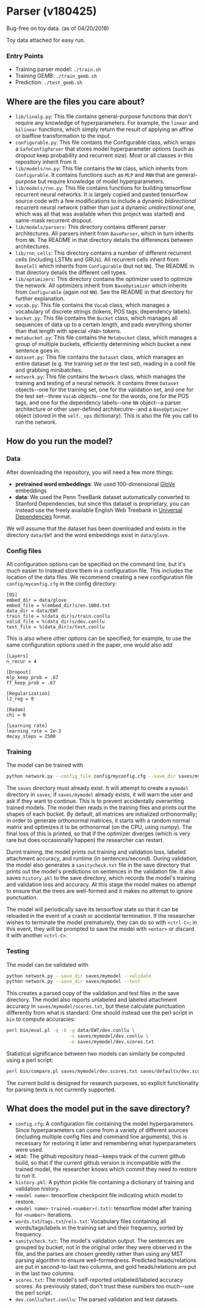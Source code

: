 # Parser (v180425)

Bug-free on toy data. (as of 04/20/2018)

Toy data attached for easy run.

### Entry Points

+ Training parser model: ```./train.sh```
+ Training GEMB: ```./train_gemb.sh```
+ Prediction: ```./test_gemb.sh```


## Where are the files you care about?
* `lib/linalg.py`: This file contains general-purpose functions that don't require any knowledge of hyperparameters. For example, the `linear` and `bilinear` functions, which simply return the result of applying an affine or biaffine transformation to the input.
* `configurable.py`: This file contains the Configurable class, which wraps a `SafeConfigParser` that stores model hyperparameter options (such as dropout keep probability and recurrent size). Most or all classes in this repository inherit from it.
* `lib/models/nn.py`: This file contains the `NN` class, which inherits from `Configurable`. It contains functions such as `MLP` and `RNN` that are general-purpose but require knowledge of model hyperparameters.
* `lib/models/rnn.py`: This file contains functions for building tensorflow recurrent neural networks. It is largely copied and pasted tensorflow source code with a few modifications to include a dynamic *bidirectional* recurrent neural network (rather than just a dynamic *unidirectional* one, which was all that was available when this project was started) and same-mask recurrent dropout.
* `lib/models/parsers`: This directory contains different parser architectures. All parsers inherit from `BaseParser`, which in turn inherits from `NN`. The README in that directory details the differences between architectures.
* `lib/rnn_cells`: This directory contains a number of different recurrent cells (including LSTMs and GRUs). All recurrent cells inherit from `BaseCell` which inherits from `Configurable` (but not `NN`). The README in that directory details the different cell types.
* `lib/optimizers`: This directory contains the optimizer used to optimize the network. All optimizers inherit from `BaseOptimizer` which inherits from `Configurable` (again not `NN`). See the README in that directory for further explanation.
* `vocab.py`: This file contains the `Vocab` class, which manages a vocabulary of discrete strings (tokens, POS tags, dependency labels).
* `bucket.py`: This file contains the `Bucket` class, which manages all sequences of data up to a certain length, and pads everything shorter than that length with special `<PAD>` tokens.
* `metabucket.py`: This file contains the `Metabucket` class, which manages a group of multiple buckets, efficiently determining which bucket a new sentence goes in.
* `dataset.py`: This file contains the `Dataset` class, which manages an entire dataset (e.g. the training set or the test set), reading in a conll file and grabbing minibatches.
* `network.py`: This file contains the `Network` class, which manages the training and testing of a neural network. It contains three `Dataset` objects--one for the training set, one for the validation set, and one for the test set--three `Vocab` objects--one for the words, one for the POS tags, and one for the dependency labels--one `NN` object--a parser architecture or other user-defined architecutre--and a `BaseOptimizer` object (stored in the `self._ops` dictionary). This is also the file you call to run the network.

## How do you run the model?
### Data
After downloading the repository, you will need a few more things:

* **pretrained word embeddings**: We used 100-dimensional [GloVe](http://nlp.stanford.edu/projects/glove/) embeddings
* **data**: We used the Penn TreeBank dataset automatically converted to Stanford Dependencies, but since this dataset is proprietary, you can instead use the freely available English Web Treebank in [Universal Dependencies](http://universaldependencies.org) format.

We will assume that the dataset has been downloaded and exists in the directory `data/EWT` and the word embeddings exist in `data/glove`. 

### Config files
All configuration options can be specified on the command line, but it's much easier to instead store them in a configuration file. This includes the location of the data files. We recommend creating a new configuration file `config/myconfig.cfg` in the config directory:
```
[OS]
embed_dir = data/glove
embed_file = %(embed_dir)s/en.100d.txt
data_dir = data/EWT
train_file = %(data_dir)s/train.conllu
valid_file = %(data_dir)s/dev.conllu
test_file = %(data_dir)s/test.conllu
```
This is also where other options can be specified; for example, to use the same configuration options used in the paper, one would also add
```
[Layers]
n_recur = 4

[Dropout]
mlp_keep_prob = .67
ff_keep_prob = .67

[Regularization]
l2_reg = 0

[Radam]
chi = 0

[Learning rate]
learning_rate = 2e-3
decay_steps = 2500
```

### Training
The model can be trained with
```bash
python network.py --config_file config/myconfig.cfg --save_dir saves/mymodel
```
The `saves` directory must already exist. It will attempt to create a `mymodel` directory in `saves`; if `saves/mymodel` already exists, it will warn the user and ask if they want to continue. This is to prevent accidentally overwriting trained models. The model then reads in the training files and prints out the shapes of each bucket. By default, all matrices are initialized orthonormally; in order to generate orthonormal matrices, it starts with a random normal matrix and optimizes it to be orthonormal (on the CPU, using numpy). The final loss of this is printed, so that if the optimizer diverges (which is very rare but does occasionally happen) the researcher can restart.

Durint training, the model prints out training and validation loss, labeled attachment accuracy, and runtime (in sentences/second). During validation, the model also generates a `sanitycheck.txt` file in the save directory that prints out the model's predictions on sentences in the validation file. It also saves `history.pkl` to the save directory, which records the model's training and validation loss and accuracy. At this stage the model makes no attempt to ensure that the trees are well-formed and it makes no attempt to ignore punctuation.

The model will periodically save its tensorflow state so that it can be reloaded in the event of a crash or accidental termination. If the researcher wishes to terminate the model prematurely, they can do so with `<ctrl-C>`; in this event, they will be prompted to save the model with `<enter>` or discard it with another `<ctrl-C>`.

### Testing
The model can be validated with
```bash
python network.py --save_dir saves/mymodel --validate
python network.py --save_dir saves/mymodel --test
```
This creates a parsed copy of the validation and test files in the save directory. The model also reports unlabeled and labeled attachment accuracy in `saves/mymodel/scores.txt`, but these calculate punctuation differently from what is standard. One should instead use the perl script in `bin` to compute accuracies:
```bash
perl bin/eval.pl -q -b -g data/EWT/dev.conllu \
                       -s saves/mymodel/dev.conllu \
                       -o saves/mymodel/dev.scores.txt
```
Statistical significance between two models can similarly be computed using a perl script:
```bash
perl bin/compare.pl saves/mymodel/dev.scores.txt saves/defaults/dev.scores.txt
```

The current build is designed for research purposes, so explicit functionality for parsing texts is not currently supported.

## What does the model put in the save directory?
* `config.cfg`: A configuration file containing the model hyperparameters. Since hyperparameters can come from a variety of different sources (including multiple config files and command line arguments), this is necessary for restoring it later and remembering what hyperparameters were used.
* `HEAD`: The github repository head--keeps track of the current github build, so that if the current github version is incompatible with the trained model, the researcher knows which commit they need to restore to run it.
* `history.pkl`: A python pickle file containing a dictionary of training and validation history.
* `<model name>`: tensorflow checkpoint file indicating which model to restore.
* `<model name>-trained-<number>(.txt)`: tensorflow model after training for `<number>` iterations.
* `words.txt`/`tags.txt`/`rels.txt`: Vocabulary files containing all words/tags/labels in the training set and their frequency, sorted by frequency.
* `sanitycheck.txt`: The model's validation output. The sentences are grouped by bucket, not in the original order they were observed in the file, and the parses are chosen greedily rather than using any MST parsing algorithm to ensure well-formedness. Predicted heads/relations are put in second-to-last two columns, and gold heads/relations are put in the last two columns.
* `scores.txt`: The model's self-reported unlabeled/labeled accuracy scores. As previously stated, don't trust these numbers too much--use the perl script.
* `dev.conllu`/`test.conllu`: The parsed validation and test datasets.
